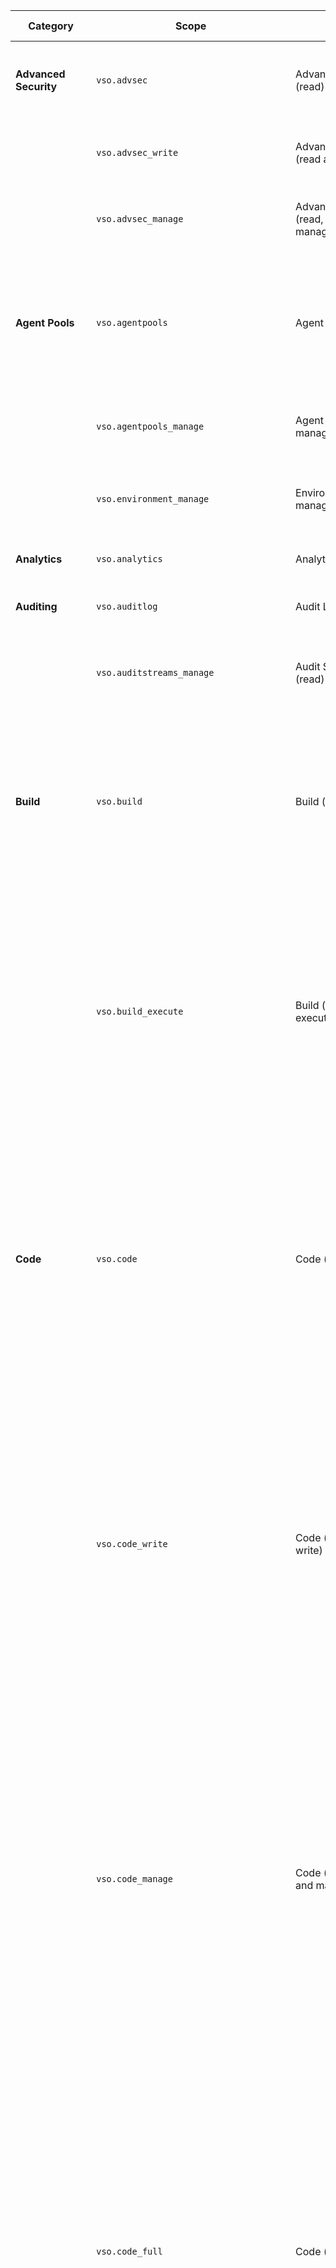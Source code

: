 | Category | Scope | Name | High-risk | Description | Inherits From |
| -------- | ----- | ---- | --------- | ----------- | ------------- |
| **Advanced Security** | `vso.advsec` | AdvancedSecurity (read) |??| Grants the ability to read alerts, result instances, analysis result instances. |
| | `vso.advsec_write` | AdvancedSecurity (read and write) | ?? |Grants the ability to upload analyses in sarif | `vso.advsec` |
| | `vso.advsec_manage` | AdvancedSecurity (read, write, and manage) | ?? |Grants the ability to upload analyses in sarif | `vso.advsec_write` |
| **Agent Pools** | `vso.agentpools` | Agent Pools (read) || Grants the ability to view tasks, pools, queues, agents, and currently running or recently completed jobs for agents. |
| | `vso.agentpools_manage` | Agent Pools (read, manage) | Yes | Grants the ability to manage pools, queues, and agents. | `vso.agentpools` |
| | `vso.environment_manage` | Environment (read, manage) | Yes | Grants the ability to manage pools, queues, agents, and environments. | `vso.agentpools_manage` |
| **Analytics** | `vso.analytics` | Analytics (read) || Grants the ability to query analytics data. |
| **Auditing** | `vso.auditlog` | Audit Log (read) || Grants the ability to read the auditing log to users. |
| | `vso.auditstreams_manage` | Audit Streams (read) | Yes | Grants the ability to manage auditing streams to users. | `vso.auditlog` |
| **Build** | `vso.build` | Build (read) || Grants the ability to access build artifacts, including build results, definitions, and requests, and the ability to receive notifications about build events via service hooks. | `vso.hooks_write` |
| | `vso.build_execute` | Build (read and execute) | Yes | Grants the ability to access build artifacts, including build results, definitions, and requests, and the ability to queue a build, update build properties, and the ability to receive notifications about build events via service hooks. | `vso.build` |
| **Code** | `vso.code` | Code (read) || Grants the ability to read source code and metadata about commits, changesets, branches, and other version control artifacts. Also grants the ability to search code and get notified about version control events via service hooks. | `vso.hooks_write` |
| | `vso.code_write` | Code (read and write) | Yes | Grants the ability to read, update, and delete source code, access metadata about commits, changesets, branches, and other version control artifacts. Also grants the ability to create and manage pull requests and code reviews and to receive notifications about version control events via service hooks. | `vso.code` |
| | `vso.code_manage` | Code (read, write, and manage) | Yes | Grants the ability to read, update, and delete source code, access metadata about commits, changesets, branches, and other version control artifacts. Also grants the ability to create and manage code repositories, create and manage pull requests and code reviews, and to receive notifications about version control events via service hooks. | `vso.code_write` |
| | `vso.code_full` | Code (full) | Yes | Grants full access to source code, metadata about commits, changesets, branches, and other version control artifacts. Also grants the ability to create and manage code repositories, create and manage pull requests and code reviews, and to receive notifications about version control events via service hooks. Also includes limited support for Client OM APIs. | `vso.code_manage` |
| | `vso.code_status` | Code (status) || Grants the ability to read and write commit and pull request status. |
| **Connected Server** | `vso.connected_server` | Connected Server || Grants the ability to access endpoints needed from an on-premises connected server. |
| **Entitlements** | `vso.entitlements` | Entitlements (Read) || Provides read only access to licensing entitlements endpoint to get account entitlements. |
| | `vso.memberentitlementmanagement` | MemberEntitlement Management (read) || Grants the ability to read users, their licenses as well as projects and extensions they can access. |
| | `vso.memberentitlementmanagement_write` | MemberEntitlement Management (write) | Yes | Grants the ability to manage users, their licenses as well as projects and extensions they can access. |  `vso.memberentitlementmanagement` |
| **Extensions** | `vso.extension` | Extensions (read) || Grants the ability to read installed extensions. | `vso.profile` |
| | `vso.extension_manage` | Extensions (read and manage) | Yes | Grants the ability to install, uninstall, and perform other administrative actions on installed extensions. | `vso.extension` |
| | `vso.extension.data` | Extension data (read) || Grants the ability to read data (settings and documents) stored by installed extensions. | `vso.profile` |
| | `vso.extension.data_write` | Extension data (read and write) || Grants the ability to read and write data (settings and documents) stored by installed extensions. | `vso.extension.data` |
| **Github Connections** | `vso.githubconnections` | GitHub Connections (read) |??| Grants the ability to read GitHub connections and GitHub repositories data. |
| | `vso.githubconnections_manage` | GitHub Connections (read and manage) |??| Grants the ability to read and manage GitHub connections and GitHub repositories data | `vso.githubconnections` |
| **Graph & identity** | `vso.graph` | Graph (read) || Grants the ability to read user, group, scope, and group membership information. |
| | `vso.graph_manage` | Graph (manage) | Yes | Grants the ability to read user, group, scope and group membership information, and to add users, groups, and manage group memberships. | `vso.graph` |
| | `vso.identity` | Identity (read) || Grants the ability to read identities and groups. |
| | `vso.identity_manage` | Identity (manage) | Yes | Grants the ability to read, write, and manage identities and groups. | `vso.identity` |
| **Machine Group** | `vso.machinegroup_manage` | Deployment group (read, manage) | Yes | Provides ability to manage deployment group and agent pools. | `vso.agentpools_manage ` |
| **Marketplace** | `vso.gallery` | Marketplace || Grants read access to public and private items and publishers. | `vso.profile` |
| | `vso.gallery_acquire` | Marketplace (acquire) || Grants read access and the ability to acquire items. | `vso.gallery` |
| | `vso.gallery_publish` | Marketplace (publish) | Yes | Grants read access and the ability to upload, update, and share items. | `vso.gallery` |
| | `vso.gallery_manage` | Marketplace (manage) | Yes | Grants read access and the ability to publish and manage items and publishers. | `vso.gallery_publish` |
| **Notifications** | `vso.notification` | Notifications (read) || Provides read access to subscriptions and event metadata, including filterable field values. | `vso.profile` |
| | `vso.notification_write` | Notifications (write) || Provides read and write access to subscriptions and read access to event metadata, including filterable field values. | `vso.notification` |
| | `vso.notification_manage` | Notifications (manage) || Provides read, write, and management access to subscriptions and read access to event metadata, including filterable field values. | `vso.notification_write` |
| | `vso.notification_diagnostics` | Notifications (diagnostics) || Provides access to notification-related diagnostic logs and provides the ability to enable diagnostics for individual subscriptions. | `vso.notification` |
| **Packaging** | `vso.packaging` | Packaging (read) || Grants the ability to read feeds and packages. | `vso.profile` |
| | `vso.packaging_write` | Packaging (read and write) | Yes | Grants the ability to create and read feeds and packages. | `vso.packaging` |
| | `vso.packaging_manage` | Packaging (read, write, and manage) | Yes | Grants the ability to create, read, update, and delete feeds and packages. | `vso.packaging_write` |
| **Pipeline Resources** | `vso.pipelineresources_use` | Pipeline Resources (use) | Yes | Grants the ability to approve a pipeline's request to use a protected resource: agent pool, environment, queue, repository, secure files, service connection, and variable group. |
| | `vso.pipelineresources_manage` | Pipeline Resources (use and manage) | Yes | Grants the ability to manage a protected resource or a pipeline's request to use a protected resource: agent pool, environment, queue, repository, secure files, service connection, and variable group. | `vso.pipelineresources_manage` |
| **Project and Team** | `vso.project` | Project and team (read) || Grants the ability to read projects and teams. |
| | `vso.project_write` | Project and team (read and write) || Grants the ability to read and update projects and teams. | `vso.project` |
| | `vso.project_manage` | Project and team (read, write and manage) | Yes | Grants the ability to create, read, update, and delete projects and teams. | `vso.project_write` |
| **Release** | `vso.release` | Release (read) || Grants the ability to read release artifacts, including releases, release definitions and release environment. | `vso.profile` |
| | `vso.release_execute` | Release (read, write and execute) | Yes | Grants the ability to read and update release artifacts, including releases, release definitions and release environment, and the ability to queue a new release. | `vso.release` | 
| | `vso.release_manage` | Release (read, write, execute and manage) | Yes | Grants the ability to read, update, and delete release artifacts, including releases, release definitions and release environment, and the ability to queue and approve a new release. | `vso.release_manage` |
| **Secure Files** | `vso.securefiles_read` | Secure Files (read) | Yes | Grants the ability to read secure files. |
| | `vso.securefiles_write` | Secure Files (read, create) | Yes | Grants the ability to read and create secure files. | `vso.securefiles_read` |
| | `vso.securefiles_manage` | Secure Files (read, create, and manage) | Yes | Grants the ability to read, create, and manage secure files. | `vso.securefiles_write` |
| **Security** | `vso.security_manage` | Security (manage) | Yes | Grants the ability to read, write, and manage security permissions. |
| **Service Connections** | `vso.serviceendpoint` | Service Endpoints (read) || Grants the ability to read service endpoints. | `vso.profile` |
| | `vso.serviceendpoint_query` | Service Endpoints (read and query) || Grants the ability to read and query service endpoints. | `vso.serviceendpoint` |
| | `vso.serviceendpoint_manage` | Service Endpoints (read, query and manage) | Yes | Grants the ability to read, query, and manage service endpoints. | `vso.serviceendpoint_query` |
| **Service Hooks** | `vso.hooks` | Service hooks (read) || Grants the ability to read service hook subscriptions and metadata, including supported events, consumers, and actions. (No longer public.) | `vso.profile` |
| | `vso.hooks_write` | Service hooks (read and write) |??| Grants the ability to create and update service hook subscriptions and read metadata, including supported events, consumers, and actions. (No longer public.) | `vso.hooks` |
| | `vso.hooks_interact` | Service hooks (interact) |??| Grants the ability to interact and perform actions on events received via service hooks. (No longer public.) | `vso.profile` |
| **Settings** | `vso.settings` | Settings (read) || Grants the ability to read settings. |
| | `vso.settings_write` | Settings (read and write) || Grants the ability to create and read settings. |
| **Symbols** | `vso.symbols` | Symbols (read) || Grants the ability to read symbols. | `vso.profile` |
| | `vso.symbols_write` | Symbols (read and write) || Grants the ability to read and write symbols. | `vso.symbols` |
| | `vso.symbols_manage` | Symbols (read, write and manage) || Grants the ability to read, write, and manage symbols. | `vso.symbols_write` |
| **Task Groups** | `vso.taskgroups_read` | Task Groups (read) || Grants the ability to read task groups. |
| | `vso.taskgroups_write` | Task Groups (read, create) || Grants the ability to read and create task groups. | `vso.taskgroups_read` |
| | `vso.taskgroups_manage` | Task Groups (read, create and manage) | Yes | Grants the ability to read, create and manage taskgroups. | `vso.taskgroups_write` |
| **Team Dashboard** | `vso.dashboards` | Team dashboards (read) || Grants the ability to read team dashboard information. |
| | `vso.dashboards_manage` | Team dashboards (manage) || Grants the ability to manage team dashboard information. | `vso.dashboards` |
| **Test Management** | `vso.test` | Test management (read) || Grants the ability to read test plans, cases, results and other test management related artifacts. | `vso.profile` |
| | `vso.test_write` | Test management (read and write) || Grants the ability to read, create, and update test plans, cases, results and other test management related artifacts. | `vso.test` |
| **Threads** | `vso.threads_full` | PR threads || Grants the ability to read and write to pull request comment threads. |
| **Tokens** | `vso.tokens` | Delegated Authorization Tokens | Yes | Grants the ability to manage delegated authorization tokens to users. |
| | `vso.tokenadministration` | Token Administration | Yes | Grants the ability to manage (view and revoke) existing tokens to organization administrators. |
| **User Profile** | `vso.profile` | User profile (read) || Grants the ability to read your profile, accounts, collections, projects, teams, and other top-level organizational artifacts. |
| | `vso.profile_write` | User profile (write) || Grants the ability to write to your profile. | `vso.profile` |
| **Variable Groups** | `vso.variablegroups_read` | Variable Groups (read) || Grants the ability to read variable groups. |
| | `vso.variablegroups_write` | Variable Groups (read, create) || Grants the ability to read and create variable groups. | `vso.variablegroups_read` |
| | `vso.variablegroups_manage` | Variable Groups (read, create and manage) | Yes | Grants the ability to read, create and manage variable groups. | `vso.variablegroups_write` |
| **Wiki** | `vso.wiki` | Wiki (read) || Grants the ability to read wikis, wiki pages and wiki attachments. Also grants the ability to search wiki pages. |
| | `vso.wiki_write` | Wiki (read and write) || Grants the ability to read, create and updates wikis, wiki pages and wiki attachments. | `vso.wiki` |
| **Work Items** | `vso.work` | Work items (read) || Grants the ability to read work items, queries, boards, area and iterations paths, and other work item tracking related metadata. Also grants the ability to execute queries, search work items and to receive notifications about work item events via service hooks. | `vso.hooks_write` |
| | `vso.work_write` | Work items (read and write) || Grants the ability to read, create, and update work items and queries, update board metadata, read area and iterations paths other work item tracking related metadata, execute queries, and to receive notifications about work item events via service hooks. | `vso.work` |
| | `vso.work_full` | Work items (full) || Grants full access to work items, queries, backlogs, plans, and work item tracking metadata. Also provides the ability to receive notifications about work item events via service hooks. | `vso.work_write` |
| **User Impersonation** | `user_impersonation` | User Impersonation | Yes | Have full access to Visual Studio Team Services REST APIs. **Request and/or consent this scope with caution as it is very powerful!** |
